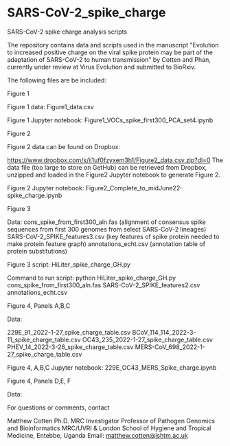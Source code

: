 # SARS-CoV-2_spike_charge
SARS-CoV-2 spike charge analysis scripts

The repository contains data and scripts used in the manuscript "Evolution to increased positive charge on the viral spike protein may be part of  the adaptation of SARS-CoV-2 to human transmission"  by Cotten and Phan, currently under review at  Virus Evolution and submitted to BioRxiv.

The following files are be included:

Figure 1

Figure 1 data: Figure1_data.csv

Figure 1 Jupyter notebook: Figure1_VOCs_spike_first300_PCA_set4.ipynb

Figure 2

Figure 2 data can be found on Dropbox:

https://www.dropbox.com/s/ii1uf0fzyxem3h1/Figure2_data.csv.zip?dl=0
The data file (too large to store on GetHub) can be retrieved from Dropbox, unzipped and loaded in the Figure2 Jupyter notebook to generate Figure 2.

Figure 2 Jupyter notebook: Figure2_Complete_to_midJune22-spike_charge.ipynb

Figure 3 

Data: cons_spike_from_first300_aln.fas (alignment of consensus spike sequences from first 300 genomes from select SARS-CoV-2 lineages)
SARS-CoV-2_SPIKE_features3.csv (key features of spike protein needed to make protein feature graph)
annotations_echt.csv (annotation table of protein substitutions)

Figure 3 script: HiLiter_spike_charge_GH.py

Command to run script: 
python HiLiter_spike_charge_GH.py cons_spike_from_first300_aln.fas SARS-CoV-2_SPIKE_features2.csv annotations_echt.csv

Figure 4, Panels A,B,C

Data:

229E_91_2022-1-27_spike_charge_table.csv
BCoV_114_114_2022-3-11_spike_charge_table.csv
OC43_235_2022-1-27_spike_charge_table.csv
PHEV_14_2022-3-26_spike_charge_table.csv
MERS-CoV_698_2022-1-27_spike_charge_table.csv

Figure 4, A,B,C Jupyter notebook: 229E_OC43_MERS_Spike_charge.ipynb

Figure 4, Panels D,E, F

Data: 


For questions or comments, contact 

Matthew Cotten Ph.D.
MRC Investigator
Professor of Pathogen Genomics and Bioinformatics
MRC/UVRI & London School of Hygiene and Tropical Medicine, Entebbe, Uganda 
Email: matthew.cotten@lshtm.ac.uk
